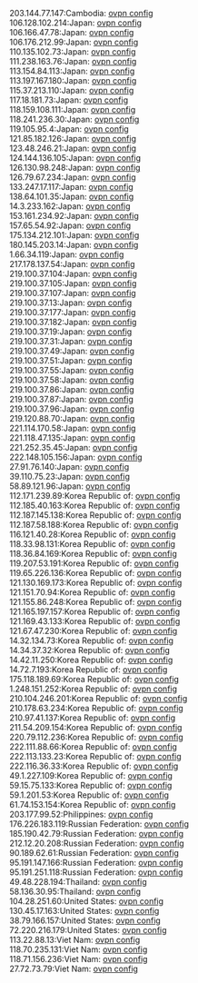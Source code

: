203.144.77.147:Cambodia: [ovpn config](vpn/203_144_77_147.ovpn)  
106.128.102.214:Japan: [ovpn config](vpn/106_128_102_214.ovpn)  
106.166.47.78:Japan: [ovpn config](vpn/106_166_47_78.ovpn)  
106.176.212.99:Japan: [ovpn config](vpn/106_176_212_99.ovpn)  
110.135.102.73:Japan: [ovpn config](vpn/110_135_102_73.ovpn)  
111.238.163.76:Japan: [ovpn config](vpn/111_238_163_76.ovpn)  
113.154.84.113:Japan: [ovpn config](vpn/113_154_84_113.ovpn)  
113.197.167.180:Japan: [ovpn config](vpn/113_197_167_180.ovpn)  
115.37.213.110:Japan: [ovpn config](vpn/115_37_213_110.ovpn)  
117.18.181.73:Japan: [ovpn config](vpn/117_18_181_73.ovpn)  
118.159.108.111:Japan: [ovpn config](vpn/118_159_108_111.ovpn)  
118.241.236.30:Japan: [ovpn config](vpn/118_241_236_30.ovpn)  
119.105.95.4:Japan: [ovpn config](vpn/119_105_95_4.ovpn)  
121.85.182.126:Japan: [ovpn config](vpn/121_85_182_126.ovpn)  
123.48.246.21:Japan: [ovpn config](vpn/123_48_246_21.ovpn)  
124.144.136.105:Japan: [ovpn config](vpn/124_144_136_105.ovpn)  
126.130.98.248:Japan: [ovpn config](vpn/126_130_98_248.ovpn)  
126.79.67.234:Japan: [ovpn config](vpn/126_79_67_234.ovpn)  
133.247.17.117:Japan: [ovpn config](vpn/133_247_17_117.ovpn)  
138.64.101.35:Japan: [ovpn config](vpn/138_64_101_35.ovpn)  
14.3.233.162:Japan: [ovpn config](vpn/14_3_233_162.ovpn)  
153.161.234.92:Japan: [ovpn config](vpn/153_161_234_92.ovpn)  
157.65.54.92:Japan: [ovpn config](vpn/157_65_54_92.ovpn)  
175.134.212.101:Japan: [ovpn config](vpn/175_134_212_101.ovpn)  
180.145.203.14:Japan: [ovpn config](vpn/180_145_203_14.ovpn)  
1.66.34.119:Japan: [ovpn config](vpn/1_66_34_119.ovpn)  
217.178.137.54:Japan: [ovpn config](vpn/217_178_137_54.ovpn)  
219.100.37.104:Japan: [ovpn config](vpn/219_100_37_104.ovpn)  
219.100.37.105:Japan: [ovpn config](vpn/219_100_37_105.ovpn)  
219.100.37.107:Japan: [ovpn config](vpn/219_100_37_107.ovpn)  
219.100.37.13:Japan: [ovpn config](vpn/219_100_37_13.ovpn)  
219.100.37.177:Japan: [ovpn config](vpn/219_100_37_177.ovpn)  
219.100.37.182:Japan: [ovpn config](vpn/219_100_37_182.ovpn)  
219.100.37.19:Japan: [ovpn config](vpn/219_100_37_19.ovpn)  
219.100.37.31:Japan: [ovpn config](vpn/219_100_37_31.ovpn)  
219.100.37.49:Japan: [ovpn config](vpn/219_100_37_49.ovpn)  
219.100.37.51:Japan: [ovpn config](vpn/219_100_37_51.ovpn)  
219.100.37.55:Japan: [ovpn config](vpn/219_100_37_55.ovpn)  
219.100.37.58:Japan: [ovpn config](vpn/219_100_37_58.ovpn)  
219.100.37.86:Japan: [ovpn config](vpn/219_100_37_86.ovpn)  
219.100.37.87:Japan: [ovpn config](vpn/219_100_37_87.ovpn)  
219.100.37.96:Japan: [ovpn config](vpn/219_100_37_96.ovpn)  
219.120.88.70:Japan: [ovpn config](vpn/219_120_88_70.ovpn)  
221.114.170.58:Japan: [ovpn config](vpn/221_114_170_58.ovpn)  
221.118.47.135:Japan: [ovpn config](vpn/221_118_47_135.ovpn)  
221.252.35.45:Japan: [ovpn config](vpn/221_252_35_45.ovpn)  
222.148.105.156:Japan: [ovpn config](vpn/222_148_105_156.ovpn)  
27.91.76.140:Japan: [ovpn config](vpn/27_91_76_140.ovpn)  
39.110.75.23:Japan: [ovpn config](vpn/39_110_75_23.ovpn)  
58.89.121.96:Japan: [ovpn config](vpn/58_89_121_96.ovpn)  
112.171.239.89:Korea Republic of: [ovpn config](vpn/112_171_239_89.ovpn)  
112.185.40.163:Korea Republic of: [ovpn config](vpn/112_185_40_163.ovpn)  
112.187.145.138:Korea Republic of: [ovpn config](vpn/112_187_145_138.ovpn)  
112.187.58.188:Korea Republic of: [ovpn config](vpn/112_187_58_188.ovpn)  
116.121.40.28:Korea Republic of: [ovpn config](vpn/116_121_40_28.ovpn)  
118.33.98.131:Korea Republic of: [ovpn config](vpn/118_33_98_131.ovpn)  
118.36.84.169:Korea Republic of: [ovpn config](vpn/118_36_84_169.ovpn)  
119.207.53.191:Korea Republic of: [ovpn config](vpn/119_207_53_191.ovpn)  
119.65.226.136:Korea Republic of: [ovpn config](vpn/119_65_226_136.ovpn)  
121.130.169.173:Korea Republic of: [ovpn config](vpn/121_130_169_173.ovpn)  
121.151.70.94:Korea Republic of: [ovpn config](vpn/121_151_70_94.ovpn)  
121.155.86.248:Korea Republic of: [ovpn config](vpn/121_155_86_248.ovpn)  
121.165.197.157:Korea Republic of: [ovpn config](vpn/121_165_197_157.ovpn)  
121.169.43.133:Korea Republic of: [ovpn config](vpn/121_169_43_133.ovpn)  
121.67.47.230:Korea Republic of: [ovpn config](vpn/121_67_47_230.ovpn)  
14.32.134.73:Korea Republic of: [ovpn config](vpn/14_32_134_73.ovpn)  
14.34.37.32:Korea Republic of: [ovpn config](vpn/14_34_37_32.ovpn)  
14.42.11.250:Korea Republic of: [ovpn config](vpn/14_42_11_250.ovpn)  
14.72.7.193:Korea Republic of: [ovpn config](vpn/14_72_7_193.ovpn)  
175.118.189.69:Korea Republic of: [ovpn config](vpn/175_118_189_69.ovpn)  
1.248.151.252:Korea Republic of: [ovpn config](vpn/1_248_151_252.ovpn)  
210.104.246.201:Korea Republic of: [ovpn config](vpn/210_104_246_201.ovpn)  
210.178.63.234:Korea Republic of: [ovpn config](vpn/210_178_63_234.ovpn)  
210.97.41.137:Korea Republic of: [ovpn config](vpn/210_97_41_137.ovpn)  
211.54.209.154:Korea Republic of: [ovpn config](vpn/211_54_209_154.ovpn)  
220.79.112.236:Korea Republic of: [ovpn config](vpn/220_79_112_236.ovpn)  
222.111.88.66:Korea Republic of: [ovpn config](vpn/222_111_88_66.ovpn)  
222.113.133.23:Korea Republic of: [ovpn config](vpn/222_113_133_23.ovpn)  
222.116.36.33:Korea Republic of: [ovpn config](vpn/222_116_36_33.ovpn)  
49.1.227.109:Korea Republic of: [ovpn config](vpn/49_1_227_109.ovpn)  
59.15.75.133:Korea Republic of: [ovpn config](vpn/59_15_75_133.ovpn)  
59.1.201.53:Korea Republic of: [ovpn config](vpn/59_1_201_53.ovpn)  
61.74.153.154:Korea Republic of: [ovpn config](vpn/61_74_153_154.ovpn)  
203.177.99.52:Philippines: [ovpn config](vpn/203_177_99_52.ovpn)  
176.226.183.119:Russian Federation: [ovpn config](vpn/176_226_183_119.ovpn)  
185.190.42.79:Russian Federation: [ovpn config](vpn/185_190_42_79.ovpn)  
212.12.20.208:Russian Federation: [ovpn config](vpn/212_12_20_208.ovpn)  
90.189.62.61:Russian Federation: [ovpn config](vpn/90_189_62_61.ovpn)  
95.191.147.166:Russian Federation: [ovpn config](vpn/95_191_147_166.ovpn)  
95.191.251.118:Russian Federation: [ovpn config](vpn/95_191_251_118.ovpn)  
49.48.228.194:Thailand: [ovpn config](vpn/49_48_228_194.ovpn)  
58.136.30.95:Thailand: [ovpn config](vpn/58_136_30_95.ovpn)  
104.28.251.60:United States: [ovpn config](vpn/104_28_251_60.ovpn)  
130.45.17.163:United States: [ovpn config](vpn/130_45_17_163.ovpn)  
38.79.166.157:United States: [ovpn config](vpn/38_79_166_157.ovpn)  
72.220.216.179:United States: [ovpn config](vpn/72_220_216_179.ovpn)  
113.22.88.13:Viet Nam: [ovpn config](vpn/113_22_88_13.ovpn)  
118.70.235.131:Viet Nam: [ovpn config](vpn/118_70_235_131.ovpn)  
118.71.156.236:Viet Nam: [ovpn config](vpn/118_71_156_236.ovpn)  
27.72.73.79:Viet Nam: [ovpn config](vpn/27_72_73_79.ovpn)  
